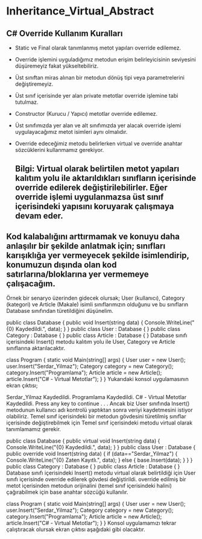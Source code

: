 # Inheritance_Virtual_Abstract
## C# Override Kullanım Kuralları
- Static ve Final olarak tanımlanmış metot yapıları override edilemez.
- Override işlemini uyguladığımız metodun erişim belirleyicisinin seviyesini düşüremeyiz fakat yükseltebiliriz.
- Üst sınıftan miras alınan bir metodun dönüş tipi veya parametrelerini değiştiremeyiz.
- Üst sınıf içerisinde yer alan private metotlar override işlemine tabi tutulmaz.
- Constructor (Kurucu / Yapıcı) metotlar override edilemez.
- Üst sınıfımızda yer alan ve alt sınıfımızda yer alacak override işlemi uygulayacağımız metot isimleri aynı olmalıdır.
- Override edeceğimiz metodu belirlerken virtual ve override anahtar sözcüklerini kullanmamız gerekiyor.

  ## Bilgi: Virtual olarak belirtilen metot yapıları kalıtım yolu ile aktarıldıkları sınıfların içerisinde override edilerek değiştirilebilirler. Eğer override işlemi uygulanmazsa üst sınıf içerisindeki yapısını koruyarak çalışmaya devam eder.

## Kod kalabalığını arttırmamak ve konuyu daha anlaşılır bir şekilde anlatmak için; sınıfları karışıklığa yer vermeyecek şekilde isimlendirip, konumuzun dışında olan kod satırlarına/bloklarına yer vermemeye çalışacağım.

  Örnek bir senaryo üzerinden gidecek olursak; User (kullanıcı), Category (kategori) ve Article (Makale) isimli sınıflarımızın olduğunu ve bu sınıfların Database sınıfından türetildiğini düşünelim.

public class Database
{
    public void Insert(string data)
    {
        Console.WriteLine("{0} Kaydedildi.", data);
    }
}
public class User : Database
{
}
public class Category : Database
{
}
public class Article : Database
{
}
Database sınıfı içerisindeki Insert() metodu kalıtım yolu ile User, Category ve Article sınıflarına aktarılacaktır.

class Program
{
    static void Main(string[] args)
    {
        User user = new User();
        user.Insert("Serdar_Yilmaz");
        Category category = new Category();
        category.Insert("Programlama");
        Article article = new Article();
        article.Insert("C# - Virtual Metotlar");
    }
}
Yukarıdaki konsol uygulamasının ekran çıktısı;

Serdar_Yilmaz Kaydedildi.
Programlama Kaydedildi.
C# - Virtual Metotlar Kaydedildi.
Press any key to continue . . .
Ancak biz User sınıfında Insert() metodunun kullanıcı adı kontrolü yaptıktan sonra veriyi kaydetmesini istiyor olabiliriz. Temel sınıf içerisindeki bir metodun gövdesini türetilmiş sınıflar içerisinde değiştirebilmek için Temel sınıf içerisindeki metodu virtual olarak tanımlamamız gerekir.

public class Database
{
    public virtual void Insert(string data)
    {
        Console.WriteLine("{0} Kaydedildi.", data);
    }
}
public class User : Database
{
    public override void Insert(string data)
    {
        if (data=="Serdar_Yilmaz")
        {
            Console.WriteLine("{0} Zaten Kayıtlı.", data);
        }
        else
        {
            base.Insert(data);
        }
    }
}
public class Category : Database
{
}
public class Article : Database
{
}
Database sınıfı içerisindeki Insert() metodu virtual olarak belirtildiği için User sınıfı içerisinde override edilerek gövdesi değiştirildi. override edilmiş bir metot içerisinden metodun orijinalini (temel sınıf içerisindeki halini) çağırabilmek için base anahtar sözcüğü kullanılır.

class Program
{
    static void Main(string[] args)
    {
        User user = new User();
        user.Insert("Serdar_Yilmaz");
        Category category = new Category();
        category.Insert("Programlama");
        Article article = new Article();
        article.Insert("C# - Virtual Metotlar");
    }
}
Konsol uygulamamızı tekrar çalıştıracak olursak ekran çıktısı aşağıdaki gibi olacaktır.
